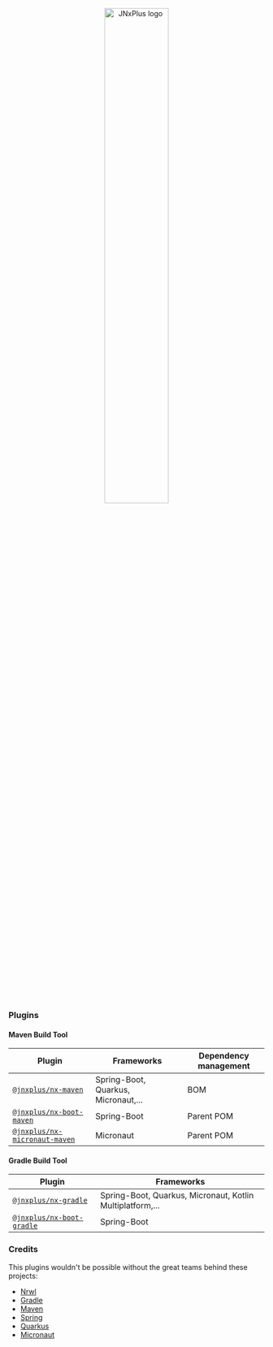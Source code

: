 <p align="center">
    <img alt="JNxPlus logo" src="https://raw.githubusercontent.com/khalilou88/jnxplus/main/images/jnxplus-logo.png" width="50%">
</p>

### Plugins

#### Maven Build Tool

| Plugin                                                       | Frameworks                          | Dependency management |
| ------------------------------------------------------------ | ----------------------------------- | --------------------- |
| [`@jnxplus/nx-maven`](packages/nx-maven)                     | Spring-Boot, Quarkus, Micronaut,... | BOM                   |
| [`@jnxplus/nx-boot-maven`](packages/nx-boot-maven)           | Spring-Boot                         | Parent POM            |
| [`@jnxplus/nx-micronaut-maven`](packages/nx-micronaut-maven) | Micronaut                           | Parent POM            |

#### Gradle Build Tool

| Plugin                                               | Frameworks                                                |
| ---------------------------------------------------- | --------------------------------------------------------- |
| [`@jnxplus/nx-gradle`](packages/nx-gradle)           | Spring-Boot, Quarkus, Micronaut, Kotlin Multiplatform,... |
| [`@jnxplus/nx-boot-gradle`](packages/nx-boot-gradle) | Spring-Boot                                               |

### Credits

This plugins wouldn't be possible without the great teams behind these projects:

- [Nrwl](https://github.com/nrwl)
- [Gradle](https://github.com/gradle)
- [Maven](https://github.com/apache/maven)
- [Spring](https://github.com/spring-projects)
- [Quarkus](https://github.com/quarkusio/quarkus)
- [Micronaut](https://github.com/micronaut-projects)
